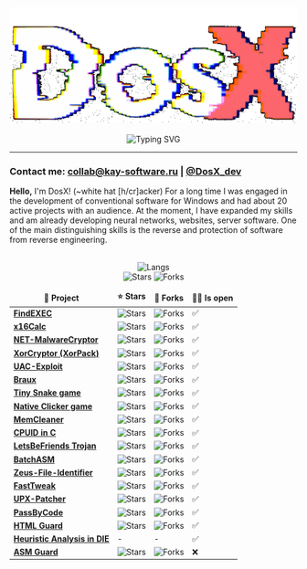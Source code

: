 <!-- ![](https://capsule-render.vercel.app/api?type=waving&color=gradient&height=256&section=header&text=About%20me&fontSize=75&animation=fadeIn&fontAlignY=38&desc=Welcome%20to%20my%20GitHub%20profile!%20Put%20stars,%20fork%20and%20contribute!&descAlignY=51&descAlign=62) -->

<div align="center">
<img src="https://github.com/DosX-dev/DosX-dev/blob/main/animated.gif" alt="">
<br><br>
<img src="https://readme-typing-svg.demolab.com?font=Fira+Code&weight=700&duration=6000&pause=200&color=08C4DF&center=true&multiline=true&repeat=false&random=false&width=435&lines=%23include+%3Cabout.h%3E;%23include+%3Ccoffee.h%3E" alt="Typing SVG" />
</div>

<hr>

### Contact me: collab@kay-software.ru | [@DosX_dev](https://DosX_dev.t.me/)

**Hello,** I'm DosX! (~white hat [h/cr]acker)
For a long time I was engaged in the development of conventional software for Windows and had about 20 active projects with an audience. At the moment, I have expanded my skills and am already developing neural networks, websites, server software. One of the main distinguishing skills is the reverse and protection of software from reverse engineering.

<br>

<div align="center">
<img alt="Langs" src="https://github-readme-stats.vercel.app/api/top-langs/?username=DosX-dev&langs_count=12&theme=react&layout=compact">
<br>
<img alt="Stars" src="https://img.shields.io/github/stars/DosX-dev?label=Stars">
<img alt="Forks" src="https://visitor-badge.laobi.icu/badge?page_id=DosX-dev">
<table>
  <thead align="center">
    <tr border: none;>
      <td><b>📘 Project</b></td>
      <td><b>⭐ Stars</b></td>
      <td><b>🤝 Forks</b></td>
      <td><b>👨‍💻 Is open</b></td>
    </tr>
  </thead>
  <tbody>
    <tr>
      <td><a href="https://github.com/DosX-dev/FindEXEC"><b>FindEXEC</b></a></td>
      <td><img alt="Stars" src="https://img.shields.io/github/stars/DosX-dev/FindEXEC?style=flat-square&labelColor=343b41"></td>
      <td><img alt="Forks" src="https://img.shields.io/github/forks/DosX-dev/FindEXEC?style=flat-square&labelColor=343b41"></td>
      <td>✅</td>
    </tr>
    <tr>
      <td><a href="https://github.com/DosX-dev/x16Calc"><b>x16Calc</b></a></td>
      <td><img alt="Stars" src="https://img.shields.io/github/stars/DosX-dev/x16Calc?style=flat-square&labelColor=343b41"></td>
      <td><img alt="Forks" src="https://img.shields.io/github/forks/DosX-dev/x16Calc?style=flat-square&labelColor=343b41"></td>
      <td>✅</td>
    </tr>
    <tr>
      <td><a href="https://github.com/DosX-dev/NET-MalwareCryptor"><b>NET-MalwareCryptor</b></a></td>
      <td><img alt="Stars" src="https://img.shields.io/github/stars/DosX-dev/NET-MalwareCryptor?style=flat-square&labelColor=343b41"></td>
      <td><img alt="Forks" src="https://img.shields.io/github/forks/DosX-dev/NET-MalwareCryptor?style=flat-square&labelColor=343b41"></td>
      <td>✅</td>
    </tr>
    <tr>
      <td><a href="https://github.com/DosX-dev/DotNET_XorCryptor"><b>XorCryptor (XorPack)</b></a></td>
      <td><img alt="Stars" src="https://img.shields.io/github/stars/DosX-dev/DotNET_XorCryptor?style=flat-square&labelColor=343b41"></td>
      <td><img alt="Forks" src="https://img.shields.io/github/forks/DosX-dev/DotNET_XorCryptor?style=flat-square&labelColor=343b41"></td>
      <td>✅</td>
    </tr>
    <tr>
      <td><a href="https://github.com/DosX-dev/UAC-Exploit"><b>UAC-Exploit</b></a></td>
      <td><img alt="Stars" src="https://img.shields.io/github/stars/DosX-dev/UAC-Exploit?style=flat-square&labelColor=343b41"></td>
      <td><img alt="Forks" src="https://img.shields.io/github/forks/DosX-dev/UAC-Exploit?style=flat-square&labelColor=343b41"></td>
      <td>✅</td>
    </tr>
    <tr>
      <td><a href="https://github.com/DosX-dev/braux"><b>Braux</b></a></td>
      <td><img alt="Stars" src="https://img.shields.io/github/stars/DosX-dev/braux?style=flat-square&labelColor=343b41"></td>
      <td><img alt="Forks" src="https://img.shields.io/github/forks/DosX-dev/braux?style=flat-square&labelColor=343b41"></td>
      <td>✅</td>
    </tr>
    <tr>
      <td><a href="https://github.com/DosX-dev/TinySnake-game"><b>Tiny Snake game</b></a></td>
      <td><img alt="Stars" src="https://img.shields.io/github/stars/DosX-dev/TinySnake-game?style=flat-square&labelColor=343b41"></td>
      <td><img alt="Forks" src="https://img.shields.io/github/forks/DosX-dev/TinySnake-game?style=flat-square&labelColor=343b41"></td>
      <td>✅</td>
    </tr>
    <tr>
      <td><a href="https://github.com/DosX-dev/TinySnake-game"><b>Native Clicker game</b></a></td>
      <td><img alt="Stars" src="https://img.shields.io/github/stars/DosX-dev/TinySnake-game?style=flat-square&labelColor=343b41"></td>
      <td><img alt="Forks" src="https://img.shields.io/github/forks/DosX-dev/TinySnake-game?style=flat-square&labelColor=343b41"></td>
      <td>✅</td>
    </tr>
    <tr>
      <td><a href="https://github.com/DosX-dev/MemCleaner"><b>MemCleaner</b></a></td>
      <td><img alt="Stars" src="https://img.shields.io/github/stars/DosX-dev/MemCleaner?style=flat-square&labelColor=343b41"></td>
      <td><img alt="Forks" src="https://img.shields.io/github/forks/DosX-dev/MemCleaner?style=flat-square&labelColor=343b41"></td>
      <td>✅</td>
    </tr>
    <tr>
      <td><a href="https://github.com/DosX-dev/cpuid-in-C"><b>CPUID in C</b></a></td>
      <td><img alt="Stars" src="https://img.shields.io/github/stars/DosX-dev/cpuid-in-C?style=flat-square&labelColor=343b41"></td>
      <td><img alt="Forks" src="https://img.shields.io/github/forks/DosX-dev/cpuid-in-C?style=flat-square&labelColor=343b41"></td>
      <td>✅</td>
    </tr>
    <tr>
      <td><a href="https://github.com/DosX-dev/LetsBeFriends-Trojan"><b>LetsBeFriends Trojan</b></a></td>
      <td><img alt="Stars" src="https://img.shields.io/github/stars/DosX-dev/LetsBeFriends-Trojan?style=flat-square&labelColor=343b41"></td>
      <td><img alt="Forks" src="https://img.shields.io/github/forks/DosX-dev/LetsBeFriends-Trojan?style=flat-square&labelColor=343b41"></td>
      <td>✅</td>
    </tr>
    <tr>
      <td><a href="https://github.com/DosX-dev/BatchASM"><b>BatchASM</b></a></td>
      <td><img alt="Stars" src="https://img.shields.io/github/stars/DosX-dev/BatchASM?style=flat-square&labelColor=343b41"></td>
      <td><img alt="Forks" src="https://img.shields.io/github/forks/DosX-dev/BatchASM?style=flat-square&labelColor=343b41"></td>
      <td>✅</td>
    </tr>
    <tr>
      <td><a href="https://github.com/DosX-dev/Zeus-File-Identifier"><b>Zeus-File-Identifier</b></a></td>
      <td><img alt="Stars" src="https://img.shields.io/github/stars/DosX-dev/Zeus-File-Identifier?style=flat-square&labelColor=343b41"></td>
      <td><img alt="Forks" src="https://img.shields.io/github/forks/DosX-dev/Zeus-File-Identifier?style=flat-square&labelColor=343b41"></td>
      <td>✅</td>
    </tr>
    <tr>
      <td><a href="https://github.com/DosX-dev/FastTweak"><b>FastTweak</b></a></td>
      <td><img alt="Stars" src="https://img.shields.io/github/stars/DosX-dev/FastTweak?style=flat-square&labelColor=343b41"></td>
      <td><img alt="Forks" src="https://img.shields.io/github/forks/DosX-dev/FastTweak?style=flat-square&labelColor=343b41"></td>
      <td>✅</td>
    </tr>
    <tr>
      <td><a href="https://github.com/DosX-dev/UPX-Patcher"><b>UPX-Patcher</b></a></td>
      <td><img alt="Stars" src="https://img.shields.io/github/stars/DosX-dev/UPX-Patcher?style=flat-square&labelColor=343b41"></td>
      <td><img alt="Forks" src="https://img.shields.io/github/forks/DosX-dev/UPX-Patcher?style=flat-square&labelColor=343b41"></td>
      <td>✅</td>
    </tr>
    <tr>
      <td><a href="https://github.com/DosX-dev/PassByCode"><b>PassByCode</b></a></td>
      <td><img alt="Stars" src="https://img.shields.io/github/stars/DosX-dev/PassByCode?style=flat-square&labelColor=343b41"></td>
      <td><img alt="Forks" src="https://img.shields.io/github/forks/DosX-dev/PassByCode?style=flat-square&labelColor=343b41"></td>
      <td>✅</td>
    </tr>
    <tr>
      <td><a href="https://github.com/DosX-dev/HTML-Guard"><b>HTML Guard</b></a></td>
      <td><img alt="Stars" src="https://img.shields.io/github/stars/DosX-dev/HTML-Guard?style=flat-square&labelColor=343b41"></td>
      <td><img alt="Forks" src="https://img.shields.io/github/forks/DosX-dev/HTML-Guard?style=flat-square&labelColor=343b41"></td>
      <td>✅</td>
    </tr>
    <tr>
      <td><a href="https://github.com/horsicq/Detect-It-Easy/blob/master/db/PE/__GenericHeuristicAnalysis_By_DosX.7.sg"><b>Heuristic Analysis in DIE</b></a></td>
      <td>-</td>
      <td>-</td>
      <td>✅</td>
    </tr>
    <tr>
      <td><a href="https://github.com/DosX-dev/ASM-Guard"><b>ASM Guard</b></a></td>
      <td><img alt="Stars" src="https://img.shields.io/github/stars/DosX-dev/ASM-Guard?style=flat-square&labelColor=343b41"></td>
      <td><img alt="Forks" src="https://img.shields.io/github/forks/DosX-dev/ASM-Guard?style=flat-square&labelColor=343b41"></td>
      <td>❌</td>
    </tr>
  </tbody>
</table>
</div>
